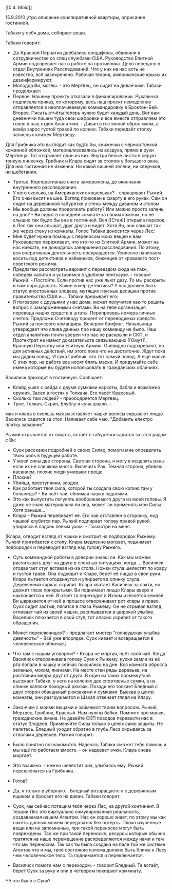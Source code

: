 [[0.4. Mold]] 

15.9.2010 утро
описание конспиративной квартиры, оприсание гостинной.

Табаки у себя дома, собирает вещи.

Табаки говорит: 
- До Красной Перчатки доебались солдафоны, обвинили в сотрудничестве со спец службами США. Руководство Елитной Армии подозревает нас в работе на противника. Дело передано в отдел Внутренних Расследований. Что у них на нас есть не известно, всё засекречено. Рабочая теория, американские крысы их дезинформируют.
- Молодца Ви, могёш.  - это Мертвец, он сидит на диванчике.
Табаки продолжает:
- Первое. Нашему проекту отказали в финансировании. Рукавичка подписала приказ, по которому, весь наш проект немедленно отправляется в неоплачиваемую коммандировку в Броктон-Бей. Второе. Писать отчёты теперь нужно будет каждый день. Вот вам дневнички пишем туда свои шифровки и все вместе отправляем это говно в наш отдел Аналитики. - Диван в гостинной оброс мхом, а ковёр зарос густой травой по колено. Табаки передаёт стопку записных книжек Мертвецу. 

Для Грибника это выглядит как будто бы, книжечки с чёрной тонкой кожанной обложкой, материализовались из воздуха, прямо в руки Мертвеца. Тот открывает один из них. Внутри белые листы в серую тонкую линеечку. Грибник и Клара сидят за столом у большого окна. Для них гостинная не изменна. Ни какой лишней зелени, ни сверчков, ни щебетания.

- Третье. Корпоративные счета заморожены, до окончания внутреннего расследования.
- У кого сколько, на Американских кошельках? - спрашивает Рыжий. Его очки висят на шее. Взгляд прикован к смарту в его руках. Сам он сидит на деревянной табуретке у стены между диваном и столом.
- Мы вообще должны продолжать работу? Или можно просто залечь на дно? - Ви сидит в соседней комнате за своим компом, но её слышно так будто бы она в гостинной. Вся [[Стая]] открыла переход в Лес так они слышат, друг друга и видят. Хотя Ви, они слышат так же через стену из комнаты.
Голос Табаки доносится через Лес:
- Мне будет нужна помощь с переносом моих вещей к вам. Руководство переживает, что кто-то из Елитной Армии, может на нас наехать, не дожидаясь завершения расследования. По этому, вся оперативная деятельность прекращается. Усиленно начинаем косить под детективов и наёмников, беженцев от кровавого пост-советского режима.
- Предлагаю рассмотреть вариант с переездом сюда на пмж, соберем капитал и устроимся в удобном пентхаузе. - говорит Рыжий. - Постойте. Если против нас уже льют дезу. То мы раскрыты и нам пора драпать. Какие нахер детективы? У нас должен быть статус иностранных злодеев, мутящих гнусные делишки против правительства США и ...
Табаки прерывает его:
- Я поговорю с друзьями у нас дома, может получится как-то решить вопрос с замороженными счетами. Ви на тебе организация перевода наших средств в штаты. Перепроверь номера личных счетов. Предложи Счетоводу процент от переводимых средств. Рыжий за полевого командира. Вечером брифинг. Начальница утверждает что слива данных про нашу комманду не было. Наш отдел аналитики почти уверен что нас не раскрыли и СКП, и Протектрат не имеют доказательств связывающих [[Омут]], Красную Перчатку или Елитную Армию. Очевидно подозревают, но для активных действий, им этого пока что не достаточно. Ждут пока мы дадим повод. И сука Грибник, это тот самый повод. А еще маски. С этих пор, на работе все носят блять маски. И придумайте себе имена которые вы будете использовать в гражданских обличиях.

Василиск приходит в гостинную. Сообщает:
- Клайд ушел с рейда с двумя сумками наркоты, бабла и возможно оружия. Засел в гостях у Толкача. Его пасёт Крассный.  
- Сколько там людей? - приободряется Мертвец.
- Трое. Толкач, Скрип, Блублу и куча швали. - 

мак и клара в скользь мак разставляет чашки волосы скрывают лиццо
Василиск садится за стол. Наливает себе чаю.
"Добавить електро плитку заварник"

Рыжий отрывается от смарта, встаёт с табуретки садится за стол рядом с Ви:
- Суок расскажи подробней о своих Силах, помоги мне определить твою роль в будущей работе.
- У моей силы две стороны. Светлая сторона, я могу в исцелять раны если их не слишком много. Вылечить Рак. Тёмная сторона, убиваю касанием, плохие люди умирают проще.
- Плохие?
- Убийци, преступники, злодеи.
- Как работает твоя сила, которой ты создала свою копию там у больницы? - Ви пьёт чай, обнимая чашку ладонями.
- Это как выпустить погулять воображаемого друга из моей головы. Я даже не знаю материальна ли она, может ли применять мои Силы. Хотя раньше...
- Клара - Рыжий перебивает её. Его чай отставлен в сторонку, нод чашкой клубится пар. Рыжий подпирает голову правой рукой, упираясь в ладонь левым ухом. - Посмотри на меня.

[Клара, отводит взгляд от чашки и смотрит на подбородок Рыжему. Рыжий пригибается к столу. Клара медленно мограет, поднимает подбородок и переводит взгляд над голову Рыжего.
- Суть коммандной работы в доверии знаеш ли. Как мы можем расчитывать друг на друга в сложных ситуациях, когда ...
Василиск отодвигает стул вставая из-за стола. Ножки стула шелестят по ковру и густой траве. Она подходит к Кларе, берет её лиццо в свои руки. Клара пытается отодвинутся и упирается в спинку слула. Деревянный каркас скрипит. Клара хватает Василиск за локти, но держит глаза прикрытыми. Ви поднимает лиццо Клары вверх и наклоняется к ней. В ответ та переходит в Излом и плюётся землёй. Ви шарахается от неё в процесе отворачивает рот клары в право. Суок сидит застыв, пялится в глаза Рыжему. Он не отрывая взгляд, отпивает чай из своей чашки, расплывается в широкой улыбке. Васелиск плюхается в свой стул, тот опасно скрипит от такого обращения.
- Может переключишся? - предлагает мистер "голивудская улыбка девяносты" - Всё уже впорядке.
Суок кивает и возвращается в человеческое обличье.]


- Что там с нашим уговором? - Клара не моргая, пьёт свой чай. Когда Василиск отворачивала голову Суок к Рыжему, куски земли из её рта попали в чашку и сейчас покоились на дне.
Вся комната обросла зеленью, мохом, лианами. На месте стен ряды деревьев, на растоянии медра друг от друга. В один из таких промежутков вьезжает Табаки, у него на коленях две спортивные сумки, а на спинке каляски походный рюкзак. Позади его толкает Бледный с двух сторон обвешаный рюкзаками и сумками. Выехав в центр комнаты, они разгружаются и Шакал отвечает глядя на Клару.
- Закончим с моими вещами и займемся твоим вопросом. Рыжий, Мертвец, Грибник, Красный. Нам нужны бабки. Помните про маски, гражданские имена. Не давайте СКП поводов перевести нас в статус Злодеев. Применяйте Силы только в целях само защиты. Не палитесь.
Бледный уходит обратно в глубь Леса скрываясь за стволами деревьев.
Рыжий говорит:
- Было приятно познакомится. Надеюсь Табаки сможет тебе помочь и мы ещё по работаем вместе. - он надевает очки. Клара снова моргает.
- Это взаимно. - нежно шелестит она, улыбаясь ему. Рыжий переключатся на Грибника.
- Готов?
- Да, я только в уборную...
Бледный возвращаетс я с деревянным ящиком и бросает его на диван. 
Табаки говорит:
- Суок, мы сейчас потащим тебя через Лес, на другой континент.  В теории Лес это виртуально симулированная реальность, создаваемая нашим Агентом. Нас он хорошо знает, по этому мы как пакеты данных можем передаватся без потерть. Плохо изученные вещи или не запомненые, при такой переноске могут быть повреждены. Так же при такой переноске, ресурсы которые обычно тратятся на наше перемещение распределяются между нами и тем что мы переносим. Так как ты была создана на бале той же системе Агентов что и мы, твоё состояние излома должно быть ближе к Лесу чем человеческое тело. 
Та поднимается и переключается.
- Василиск помоги нам с переходом. - говорит Бледный. Та встаёт, берет Суок за руку и они в четвером покидают коммнату.

Чё это было с Суок?
